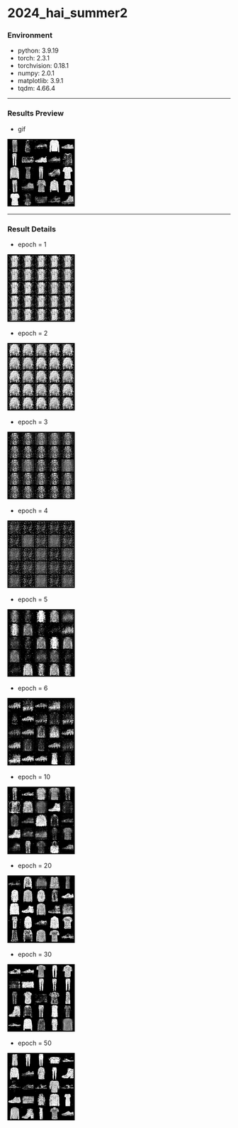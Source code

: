 # 2024_hai_summer2

### Environment
- python: 3.9.19
- torch: 2.3.1
- torchvision: 0.18.1
- numpy: 2.0.1
- matplotlib: 3.9.1
- tqdm: 4.66.4

---

### Results Preview

- gif

![](sample_images/out.gif)

---

### Result Details

- epoch = 1

![](sample_images/1.png)

- epoch = 2

![](sample_images/2.png)

- epoch = 3

![](sample_images/3.png)

- epoch = 4

![](sample_images/4.png)

- epoch = 5

![](sample_images/5.png)

- epoch = 6

![](sample_images/6.png)

- epoch = 10

![](sample_images/10.png)

- epoch = 20

![](sample_images/20.png)

- epoch = 30

![](sample_images/30.png)

- epoch = 50

![](sample_images/50.png)
